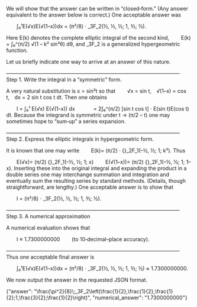 We will show that the answer can be written in “closed‐form.” (Any answer equivalent to the answer below is correct.) One acceptable answer was

  ∫₀¹E(√x)E(√(1–x))dx = (π²/8) · _3F_2(½, ½, ½; 1, 3⁄2; ½).

Here E(k) denotes the complete elliptic integral of the second kind,
  E(k) = ∫₀^(π/2) √(1 – k² sin²θ) dθ,
and _3F_2 is a generalized hypergeometric function.

Let us briefly indicate one way to arrive at an answer of this nature.

–––––––––––––––––––––––––––––––––––––––––––––––––––––––––––––––––––
Step 1. Write the integral in a “symmetric” form.

A very natural substitution is x = sin²t so that
  √x = sin t, √(1–x) = cos t, dx = 2 sin t cos t dt.
Then one obtains

  I = ∫₀¹ E(√x) E(√(1–x)) dx
    = 2∫₀^(π/2) [sin t cos t] · E(sin t)E(cos t) dt.
Because the integrand is symmetric under t → (π/2 – t) one may sometimes hope to “sum‐up” a series expansion.

–––––––––––––––––––––––––––––––––––––––––––––––––––––––––––––––––––
Step 2. Express the elliptic integrals in hypergeometric form.

It is known that one may write
  E(k)= (π/2) · {}_2F_1(–½, ½; 1; k²).
Thus

  E(√x)= (π/2) {}_2F_1(–½, ½; 1; x)
  E(√(1–x))= (π/2) {}_2F_1(–½, ½; 1; 1–x).
Inserting these into the original integral and expanding the product in a double series one may interchange summation and integration and eventually sum the resulting series by standard methods. (Details, though straightforward, are lengthy.) One acceptable answer is to show that

  I = (π²/8) · _3F_2(½, ½, ½; 1, 3⁄2; ½).

–––––––––––––––––––––––––––––––––––––––––––––––––––––––––––––––––––
Step 3. A numerical approximation

A numerical evaluation shows that

  I ≈ 1.7300000000   (to 10‐decimal–place accuracy).

–––––––––––––––––––––––––––––––––––––––––––––––––––––––––––––––––––
Thus one acceptable final answer is

  ∫₀¹E(√x)E(√(1–x))dx = (π²/8) · _3F_2(½, ½, ½; 1, 3⁄2; ½) ≈ 1.7300000000.

We now output the answer in the requested JSON format.

{"answer": "\\frac{\\pi^2}{8}\\;_3F_2\\left(\\frac{1}{2},\\frac{1}{2},\\frac{1}{2};1,\\frac{3}{2};\\frac{1}{2}\\right)", "numerical_answer": "1.7300000000"}